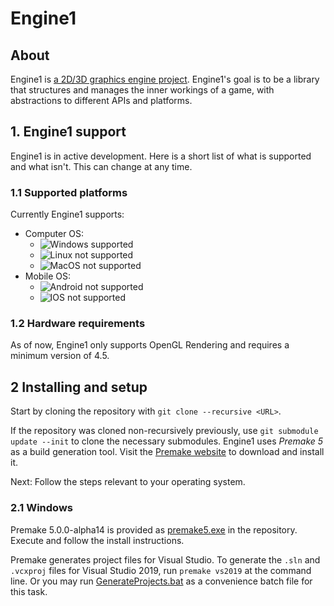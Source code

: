 # Engine1

## About
Engine1 is [a 2D/3D graphics engine project](https://github.com/vovojta/Engine1/). Engine1's goal is to be a library that structures and manages the inner workings of a game, with abstractions to different APIs and platforms.

## 1. Engine1 support

Engine1 is in active development. Here is a short list of what is supported and what isn't. This can change at any time.

### 1.1 Supported platforms
Currently Engine1 supports:

- Computer OS:
  - ![Windows supported](https://img.shields.io/badge/Windows-win--64-green.svg)
  - ![Linux not supported](https://img.shields.io/badge/Linux-Not%20Supported-red)
  - ![MacOS not supported](https://img.shields.io/badge/MacOS-Not%20Supported-red.svg)
- Mobile OS:
  - ![Android not supported](https://img.shields.io/badge/Android-Not%20Supported-red.svg)
  - ![IOS not supported](https://img.shields.io/badge/IOS-Not%20Supported-red.svg)


### 1.2 Hardware requirements
As of now, Engine1 only supports OpenGL Rendering and requires a minimum version of 4.5.

## 2 Installing and setup

Start by cloning the repository with `git clone --recursive <URL>`.

If the repository was cloned non-recursively previously, use `git submodule update --init` to clone the necessary submodules.
Engine1 uses _Premake 5_ as a build generation tool. Visit the [Premake website](https://premake.github.io/download.html) to download and install it.

Next: Follow the steps relevant to your operating system.

### 2.1 Windows

Premake 5.0.0-alpha14 is provided as [premake5.exe](https://github.com/vovojta/Engine1/blob/master/vendor/bin/premake/premake5.exe) in the repository. Execute and follow the install instructions.

Premake generates project files for Visual Studio. To generate the `.sln` and `.vcxproj` files for Visual Studio 2019, run `premake vs2019` at the command line. Or you may run [GenerateProjects.bat](https://github.com/vovojta/Engine1/blob/master/GenerateProjects.bat) as a convenience batch file for this task.
